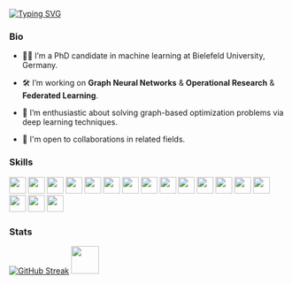 [![Typing SVG](https://readme-typing-svg.herokuapp.com?font=Fira+Code&pause=1000&random=false&width=435&lines=Hello,+I'm+Shiqing+Liu+.+.+.&height=30)](https://git.io/typing-svg) 


### Bio 

- 👩‍🎓 I’m a PhD candidate in machine learning at Bielefeld University, Germany. 
  
- 🛠 I’m working on **Graph Neural Networks** & **Operational Research** & **Federated Learning**.
  
- 🤩 I’m enthusiastic about solving graph-based optimization problems via deep learning techniques.
  
- 🤝 I'm open to collaborations in related fields. 


### Skills

<img height=30 src="https://img.shields.io/badge/python-3670A0?style=for-the-badge&logo=python&logoColor=ffdd54"> <img height=30 src="https://img.shields.io/badge/PyTorch-%23EE4C2C.svg?style=for-the-badge&logo=PyTorch&logoColor=white"> <img height=30 src="https://img.shields.io/badge/PyG-FDEE21?style=flat-square&logo=PyG&logoColor=black"> <img height=30 src="https://img.shields.io/badge/Anaconda-%2344A833.svg?style=for-the-badge&logo=anaconda&logoColor=white"> <img height=30 src="https://img.shields.io/badge/jupyter-%23FF9900.svg?style=for-the-badge&logo=jupyter&logoColor=white"> <img height=30 src="https://img.shields.io/badge/Matplotlib-%23ffffff.svg?style=for-the-badge&logo=Matplotlib&logoColor=black"> <img height=30 src="https://img.shields.io/badge/numpy-%23013243.svg?style=for-the-badge&logo=numpy&logoColor=white"> <img height=30 src="https://img.shields.io/badge/git-%23F05033.svg?style=for-the-badge&logo=git&logoColor=white"> <img height=30 src="https://img.shields.io/badge/github-%23121011.svg?style=for-the-badge&logo=github&logoColor=white"> <img height=30 src="https://img.shields.io/badge/scikit--learn-%23F7931E.svg?style=for-the-badge&logo=scikit-learn&logoColor=white"> <img height=30 src="https://img.shields.io/badge/OverLeaf-%234ea94b.svg?style=for-the-badge&logo=overleaf&logoColor=white"> <img height=30 src="https://img.shields.io/badge/github%20pages-121013?style=for-the-badge&logo=github&logoColor=white"> <img height=30 src="https://img.shields.io/badge/Latex-%232671E5.svg?style=for-the-badge&logo=latex&logoColor=white"> <img height=30 src="https://img.shields.io/badge/SciPy-%230C55A5.svg?style=for-the-badge&logo=scipy&logoColor=%white"> <img height=30 src="https://img.shields.io/badge/MatLab-%23FF9900.svg?style=for-the-badge&logo=matlab&logoColor=%white"> <img height=30 src="https://img.shields.io/badge/pandas-%23150458.svg?style=for-the-badge&logo=pandas&logoColor=white"> <img height=30 src="https://img.shields.io/badge/PyCharm-F2C811?style=for-the-badge&logo=PyCharm&logoColor=white">


### Stats 
[![GitHub Streak](https://github-readme-streak-stats-lczv.vercel.app?user=shiqing-liu&card_height=160)](https://git.io/streak-stats)  <img src="https://media.giphy.com/media/mGcNjsfWAjY5AEZNw6/giphy.gif" width="50px" height="50px"> 

<!--
**Shiqing-Liu/Shiqing-Liu** is a ✨ _special_ ✨ repository because its `README.md` (this file) appears on your GitHub profile.

- ☕ Fun facts ...
  - 💬 Ich spreche ein bisschen Deutsch, und ich lerne immer noch fleißig.
  - 🛹 I play surfskate (only when the weather is good) and badminton (in bad weather too).
  - 🐶 I'm a dog-lover but I have no pets (yet).
  - 🌎 I like traveling and have been to 10+ countries.



<img height=30 src="https://img.shields.io/badge/Microsoft%20SQL%20Server-CC2927?style=for-the-badge&logo=microsoft%20sql%20server&logoColor=white"> <img height=30 src="https://img.shields.io/badge/mysql-4479A1.svg?style=for-the-badge&logo=mysql&logoColor=white"> <img height=30 src="https://img.shields.io/badge/postgres-%23316192.svg?style=for-the-badge&logo=postgresql&logoColor=white"> <img height=30 src="https://img.shields.io/badge/sqlite-%2307405e.svg?style=for-the-badge&logo=sqlite&logoColor=white"> <img height=30 src="https://img.shields.io/badge/Visual%20Studio%20Code-0078d7.svg?style=for-the-badge&logo=visual-studio-code&logoColor=white">  <img height=30 src="https://img.shields.io/badge/docker-%230db7ed.svg?style=for-the-badge&logo=docker&logoColor=white"> <img height=30 src="https://img.shields.io/badge/kubernetes-%23326ce5.svg?style=for-the-badge&logo=kubernetes&logoColor=white"> <img height=30 src="https://img.shields.io/badge/flask-%23000.svg?style=for-the-badge&logo=flask&logoColor=white"> <img height=30 src="https://img.shields.io/badge/FastAPI-005571?style=for-the-badge&logo=fastapi"> <img height=30 src="https://img.shields.io/badge/AWS-%23FF9900.svg?style=for-the-badge&logo=amazon-aws&logoColor=white"> <img height=30 src="https://img.shields.io/badge/azure-%230072C6.svg?style=for-the-badge&logo=microsoftazure&logoColor=white"> <img height=30 src="https://img.shields.io/badge/mlflow-%23d9ead3.svg?style=for-the-badge&logo=numpy&logoColor=blue"> <img height=30 src="https://img.shields.io/badge/Apache%20Spark-FDEE21?style=flat-square&logo=apachespark&logoColor=black"> <img height=30 src="https://img.shields.io/badge/Keras-%23D00000.svg?style=for-the-badge&logo=Keras&logoColor=white">   <img height=30 src="https://img.shields.io/badge/Plotly-%233F4F75.svg?style=for-the-badge&logo=plotly&logoColor=white">   <img height=30 src="https://img.shields.io/badge/SciPy-%230C55A5.svg?style=for-the-badge&logo=scipy&logoColor=%white"> <img height=30 src="https://img.shields.io/badge/TensorFlow-%23FF6F00.svg?style=for-the-badge&logo=TensorFlow&logoColor=white">  <img height=30 src="https://img.shields.io/badge/Microsoft_Excel-217346?style=for-the-badge&logo=microsoft-excel&logoColor=white"> <img height=30 src="https://img.shields.io/badge/-Arduino-00979D?style=for-the-badge&logo=Arduino&logoColor=white"> <img height=30 src="https://img.shields.io/badge/jira-%230A0FFF.svg?style=for-the-badge&logo=jira&logoColor=white"> <img height=30 src="https://img.shields.io/badge/Postman-FF6C37?style=for-the-badge&logo=postman&logoColor=white"> <img height=30 src="https://img.shields.io/badge/power_bi-F2C811?style=for-the-badge&logo=powerbi&logoColor=black">  <img height=30 src="https://img.shields.io/badge/confluence-%23172BF4.svg?style=for-the-badge&logo=confluence&logoColor=white"> <img height=30 src="https://img.shields.io/badge/Oracle-F80000?style=for-the-badge&logo=oracle&logoColor=white"> <img height=30 src="https://img.shields.io/badge/github%20actions-%232671E5.svg?style=for-the-badge&logo=githubactions&logoColor=white">
<img height=30 src="https://img.shields.io/badge/Tableau-E97627?style=for-the-badge&logo=Tableau&logoColor=white"> <img height=30 src="https://img.shields.io/badge/Google%20Analytics-E37400?style=for-the-badge&logo=google%20analytics&logoColor=white"> <img height=30 src="https://img.shields.io/badge/dialogflow-FF9800?style=for-the-badge&logo=dialogflow&logoColor=white"> <img height=30 src="https://img.shields.io/badge/Databricks-FF3621?style=for-the-badge&logo=Databricks&logoColor=white"> 


### Stats
<img src="https://github-readme-streak-stats.herokuapp.com?user=shiqing-liu&theme=dark&background=000000" align="left" height=165em>
<img src="https://github-readme-stats.vercel.app/api/top-langs/?username=shiqing-liu&layout=compact&theme=vision-friendly-dark" align="right" height=165em>


-->

